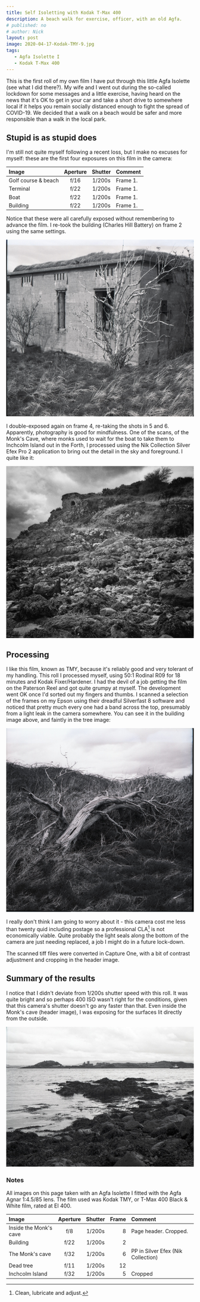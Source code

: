 ```yaml
---
title: Self Isoletting with Kodak T-Max 400
description: A beach walk for exercise, officer, with an old Agfa.
# published: no
# author: Nick
layout: post
image: 2020-04-17-Kodak-TMY-9.jpg
tags:
   - Agfa Isolette I
   - Kodak T-Max 400
---
```

This is the first roll of my own film I have put through this little Agfa Isolette (see what I did there?). My wife and I went out during the so-called lockdown for some messages and a little exercise, having heard on the news that it's OK to get in your car and take a short drive to somewhere local if it helps you remain socially distanced enough to fight the spread of COVID-19. We decided that a walk on a beach would be safer and more responsible than a walk in the local park.

## Stupid is as stupid does
I'm still not quite myself following a recent loss, but I make no excuses for myself: these are the first four exposures on this film in the camera:

Image|Aperture|Shutter|Comment
:----|:------:|:----:|:------
Golf course & beach|f/16|1/200s|Frame 1.
Terminal|f/22|1/200s|Frame 1.
Boat|f/22|1/200s|Frame 1.
Building|f/22|1/200s|Frame 1.

Notice that these were all carefully exposed without remembering to advance the film. I re-took the building (Charles Hill Battery) on frame 2 using the same settings.

![](/img/2020-04-17-Kodak-TMY-2.jpg)

I double-exposed again on frame 4, re-taking the shots in 5 and 6. Apparently, photography is good for mindfulness. One of the scans, of the Monk's Cave, where monks used to wait for the boat to take them to Inchcolm Island out in the Forth, I processed using the Nik Collection Silver Efex Pro 2 application to bring out the detail in the sky and foreground. I quite like it:

![](/img/2020-04-17-Kodak-TMY-6.jpg)

## Processing
I like this film, known as TMY, because it's reliably good and very tolerant of my handling. This roll I processed myself, using 50:1 Rodinal R09 for 18 minutes and Kodak Fixer/Hardener. I had the devil of a job getting the film on the Paterson Reel and got quite grumpy at myself. The development went OK once I'd sorted out my fingers and thumbs. I scanned a selection of the frames on my Epson using their dreadful Silverfast 8 software and noticed that pretty much every one had a band across the top, presumably from a light leak in the camera somewhere. You can see it in the building image above, and faintly in the tree image:

![](/img/2020-04-17-Kodak-TMY-12.jpg)

I really don't think I am going to worry about it - this camera cost me less than twenty quid including postage so a professional CLA[^1] is not economically viable. Quite probably the light seals along the bottom of the camera are just needing replaced, a job I might do in a future lock-down.

The scanned tiff files were converted in Capture One, with a bit of contrast adjustment and cropping in the header image.

[^1]: Clean, lubricate and adjust.

## Summary of the results
I notice that I didn't deviate from 1/200s shutter speed with this roll. It was quite bright and so perhaps 400 ISO wasn't right for the conditions, given that this camera's shutter doesn't go any faster than that. Even inside the Monk's cave (header image), I was exposing for the surfaces lit directly from the outside.

![](/img/2020-04-17-Kodak-TMY-5.jpg)

### Notes

All images on this page taken with an Agfa Isolette I fitted with the Agfa Agnar 1:4.5/85 lens. The film used was Kodak TMY, or T-Max 400 Black & White film, rated at EI 400.

Image|Aperture|Shutter|Frame|Comment
:----|:------:|:----:|--:|:------
Inside the Monk's cave|f/8|1/200s|8|Page header. Cropped.
Building|f/22|1/200s|2
The Monk's cave|f/32|1/200s|6|PP in Silver Efex (Nik Collection)
Dead tree|f/11|1/200s|12
Inchcolm Island|f/32|1/200s|5|Cropped

<!-- Boat|Agfa Isolette I|Agfa Agnar 1:4.5/85|400|f/22|1/200s|Frame 3
Inchcolm Island|Agfa Isolette I|Agfa Agnar 1:4.5/85|400|f/32|1/200s|Frame 4
Monk's cave|Agfa Isolette I|Agfa Agnar 1:4.5/85|400|f/32|1/200s|Frame 4
Monk's cave|Agfa Isolette I|Agfa Agnar 1:4.5/85|400|f/22|1/200s|Frame 7
Monk's cave window|Agfa Isolette I|Agfa Agnar 1:4.5/85|400|f/8|1/200s|Frame 9
Inchcolm Island|Agfa Isolette I|Agfa Agnar 1:4.5/85|400|f/16|1/200s|Frame 10
Beach|Agfa Isolette I|Agfa Agnar 1:4.5/85|400|f/16|1/200s|Frame 11

Golf Course|Nikon FM| Nikon AI-s 28mm f/2.8 |Kodak E100|f/16|1/125s|frame 1.
Crows|Nikon FM| Nikon AI-s 28mm f/2.8 |Kodak E100|f/16|1/60s|frame 2.
Golf course & beach|Agfa Isolette I|Agfa Agnar 1:4.5/85|400|f/16|1/200s|Frame 1.
Terminal|Agfa Isolette I|Agfa Agnar 1:4.5/85|400|f/22|1/200s|Frame 1.
Boat|Agfa Isolette I|Agfa Agnar 1:4.5/85|400|f/22|1/200s|Frame 1.
Building|Agfa Isolette I|Agfa Agnar 1:4.5/85|400|f/22|1/200s|Frame 1. -->
